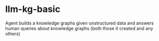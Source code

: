# llm-kg-basic
Agent builds a knowledge graphs given unstructured data and answers human queries about knowledge graphs (both those it created and any others)
